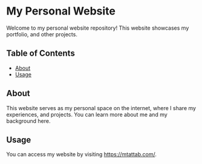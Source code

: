 # My Personal Website

Welcome to my personal website repository! This website showcases my portfolio, and other projects.

## Table of Contents
- [About](#about)
- [Usage](#usage)


## About
This website serves as my personal space on the internet, where I share my experiences, and projects. You can learn more about me and my background here.



## Usage
You can access my website by visiting https://mtattab.com/.
